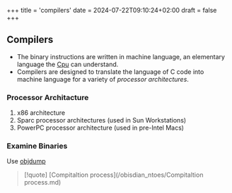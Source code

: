 +++
title = 'compilers'
date = 2024-07-22T09:10:24+02:00
draft = false
+++

## Compilers 
- The binary  instructions are
written in machine language, an elementary language the [Cpu](/Linux/Kernel/Cpu.md) can understand. 
- Compilers are designed to translate the language of C code into machine language for a variety of *processor architectures*.

### Processor Architacture 

1. x86 architecture
2. Sparc processor architectures                              (used in Sun Workstations)
3. PowerPC processor architecture                           (used in pre-Intel Macs)

### Examine Binaries 

Use [objdump](/obisdian_ntoes/objdump.md)


>[!quote] [Compitaltion process](/obisdian_ntoes/Compitaltion process.md)